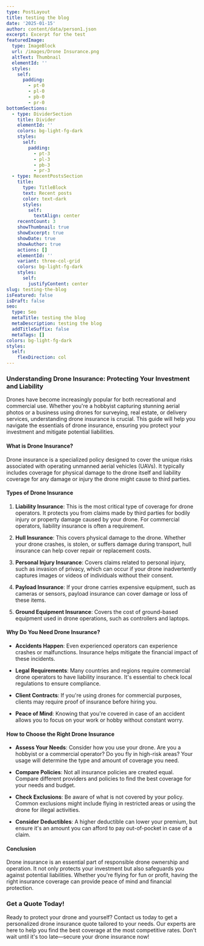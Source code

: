 ```yaml
---
type: PostLayout
title: testing the blog
date: '2025-01-15'
author: content/data/person1.json
excerpt: Excerpt for the test
featuredImage:
  type: ImageBlock
  url: /images/Drone Insurance.png
  altText: Thumbnail
  elementId: ''
  styles:
    self:
      padding:
        - pt-0
        - pl-0
        - pb-0
        - pr-0
bottomSections:
  - type: DividerSection
    title: Divider
    elementId: ''
    colors: bg-light-fg-dark
    styles:
      self:
        padding:
          - pt-3
          - pl-3
          - pb-3
          - pr-3
  - type: RecentPostsSection
    title:
      type: TitleBlock
      text: Recent posts
      color: text-dark
      styles:
        self:
          textAlign: center
    recentCount: 3
    showThumbnail: true
    showExcerpt: true
    showDate: true
    showAuthor: true
    actions: []
    elementId: ''
    variant: three-col-grid
    colors: bg-light-fg-dark
    styles:
      self:
        justifyContent: center
slug: testing-the-blog
isFeatured: false
isDraft: false
seo:
  type: Seo
  metaTitle: testing the blog
  metaDescription: testing the blog
  addTitleSuffix: false
  metaTags: []
colors: bg-light-fg-dark
styles:
  self:
    flexDirection: col
---
```

### Understanding Drone Insurance: Protecting Your Investment and Liability

Drones have become increasingly popular for both recreational and commercial use. Whether you're a hobbyist capturing stunning aerial photos or a business using drones for surveying, real estate, or delivery services, understanding drone insurance is crucial. This guide will help you navigate the essentials of drone insurance, ensuring you protect your investment and mitigate potential liabilities.

#### What is Drone Insurance?

Drone insurance is a specialized policy designed to cover the unique risks associated with operating unmanned aerial vehicles (UAVs). It typically includes coverage for physical damage to the drone itself and liability coverage for any damage or injury the drone might cause to third parties.

#### Types of Drone Insurance

1.  **Liability Insurance**: This is the most critical type of coverage for drone operators. It protects you from claims made by third parties for bodily injury or property damage caused by your drone. For commercial operators, liability insurance is often a requirement.

2.  **Hull Insurance**: This covers physical damage to the drone. Whether your drone crashes, is stolen, or suffers damage during transport, hull insurance can help cover repair or replacement costs.

3.  **Personal Injury Insurance**: Covers claims related to personal injury, such as invasion of privacy, which can occur if your drone inadvertently captures images or videos of individuals without their consent.

4.  **Payload Insurance**: If your drone carries expensive equipment, such as cameras or sensors, payload insurance can cover damage or loss of these items.

5.  **Ground Equipment Insurance**: Covers the cost of ground-based equipment used in drone operations, such as controllers and laptops.

#### Why Do You Need Drone Insurance?

*   **Accidents Happen**: Even experienced operators can experience crashes or malfunctions. Insurance helps mitigate the financial impact of these incidents.

*   **Legal Requirements**: Many countries and regions require commercial drone operators to have liability insurance. It's essential to check local regulations to ensure compliance.

*   **Client Contracts**: If you're using drones for commercial purposes, clients may require proof of insurance before hiring you.

*   **Peace of Mind**: Knowing that you're covered in case of an accident allows you to focus on your work or hobby without constant worry.

#### How to Choose the Right Drone Insurance

*   **Assess Your Needs**: Consider how you use your drone. Are you a hobbyist or a commercial operator? Do you fly in high-risk areas? Your usage will determine the type and amount of coverage you need.

*   **Compare Policies**: Not all insurance policies are created equal. Compare different providers and policies to find the best coverage for your needs and budget.

*   **Check Exclusions**: Be aware of what is not covered by your policy. Common exclusions might include flying in restricted areas or using the drone for illegal activities.

*   **Consider Deductibles**: A higher deductible can lower your premium, but ensure it's an amount you can afford to pay out-of-pocket in case of a claim.

#### Conclusion

Drone insurance is an essential part of responsible drone ownership and operation. It not only protects your investment but also safeguards you against potential liabilities. Whether you're flying for fun or profit, having the right insurance coverage can provide peace of mind and financial protection.

### Get a Quote Today!

Ready to protect your drone and yourself? Contact us today to get a personalized drone insurance quote tailored to your needs. Our experts are here to help you find the best coverage at the most competitive rates. Don't wait until it's too late—secure your drone insurance now!
